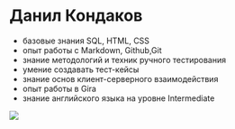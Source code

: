 # Данил Кондаков

* базовые знания SQL, HTML, CSS
* опыт работы с Markdown, Github,Git
* знание методологий и техник ручного тестирования
* умение создавать тест-кейсы 
* знание основ клиент-серверного взаимодействия
* опыт работы в Gira
* знание английского языка на уровне Intermediate
  
![](../images/def.jpeg)

